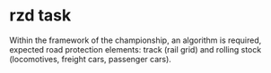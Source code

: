 # rzd task
Within the framework of the championship, an algorithm is required, expected
road protection elements: track (rail grid) and rolling stock (locomotives, freight cars, passenger cars).


